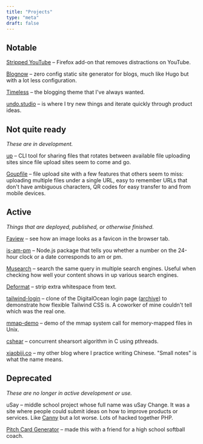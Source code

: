 ```yaml
---
title: "Projects"
type: "meta"
draft: false
---
```


## Notable

[Stripped YouTube](https://addons.mozilla.org/en-US/firefox/addon/stripped-youtube/) – Firefox add-on that removes distractions on YouTube.

[Blognow](https://github.com/johnjago/blognow) – zero config static site generator for blogs, much like Hugo but with a lot less configuration.

[Timeless](https://github.com/johnjago/timeless) – the blogging theme that I've always wanted.

[undo.studio](https://undo.studio/) – is where I try new things and iterate quickly through product ideas.

## Not quite ready

*These are in development.*

[up](https://github.com/goupfile/up) – CLI tool for sharing files that rotates between available file uploading sites since file upload sites seem to come and go.

[Goupfile](https://goupfile.com/) – file upload site with a few features that others seem to miss: uploading multiple files under a single URL, easy to remember URLs that don't have ambiguous characters, QR codes for easy transfer to and from mobile devices.

## Active

*Things that are deployed, published, or otherwise finished.*

[Faview](https://faview.johnjago.com) – see how an image looks as a favicon in the browser tab.

[is-am-pm](https://www.npmjs.com/package/is-am-pm) – Node.js package that tells you whether a number on the 24-hour clock or a date corresponds to am or pm.

[Musearch](https://johnjago.com/musearch/) – search the same query in multiple search engines. Useful when checking how well your content shows in up various search engines.

[Deformat](https://johnjago.com/deformat/) – strip extra whitespace from text.

[tailwind-login](https://johnjago.github.io/tailwind-login/) – clone of the DigitalOcean login page ([archive](http://web.archive.org/web/20190113042309/https://cloud.digitalocean.com/login)) to demonstrate how flexible Tailwind CSS is. A coworker of mine couldn't tell which was the real one.

[mmap-demo](https://github.com/johnjago/mmap-demo) – demo of the mmap system call for memory-mapped files in Unix.

[cshear](https://github.com/johnjago/cshear) – concurrent shearsort algorithm in C using pthreads.

[xiaobiji.co](https://xiaobiji.co/) – my other blog where I practice writing Chinese. "Small notes" is what the name means.

## Deprecated

*These are no longer in active development or use.*

uSay – middle school project whose full name was uSay Change. It was a site where people could submit ideas on how to improve products or services. Like [Canny](https://canny.io/) but a lot worse. Lots of hacked together PHP.

[Pitch Card Generator](https://github.com/johnjago/pitch-card-generator) – made this with a friend for a high school softball coach.
